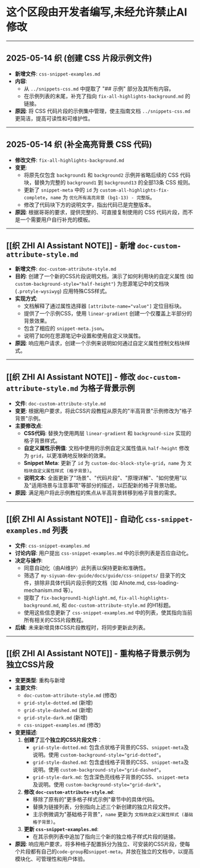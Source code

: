 # 这个区段由开发者编写,未经允许禁止AI修改

---

## 2025-05-14 织 (创建 CSS 片段示例文件)

- **新增文件**: `css-snippet-examples.md`
- **内容**: 
    - 从 `../snippets-css.md` 中提取了 "## 示例" 部分及其所有内容。
    - 在示例列表的末尾，补充了指向 `fix-all-highlights-background.md` 的链接。
- **原因**: 将 CSS 代码片段的示例集中管理，使主指南文档 `../snippets-css.md` 更简洁，提高可读性和可维护性。 

---

## 2025-05-14 织 (补全高亮背景 CSS 代码)

- **修改文件**: `fix-all-highlights-background.md`
- **变更**:
    - 将原先仅包含 `background1` 和 `background2` 示例并省略后续的 CSS 代码块，替换为完整的 `background1` 到 `background13` 的全部13条 CSS 规则。
    - 更新了 `snippet-meta` 中的 `id` 为 `custom-all-highlights-fix-complete`，`name` 为 `优化所有高亮背景 (bg1-13) - 完整版`。
    - 修改了代码块下方的说明文字，指出代码已是完整版本。
- **原因**: 根据哥哥的要求，提供完整的、可直接复制使用的 CSS 代码片段，而不是一个需要用户自行补充的模板。 

---

## [[织 ZHI AI Assistant NOTE]] - 新增 `doc-custom-attribute-style.md`
*   **新增文件**: `doc-custom-attribute-style.md`
*   **目的**: 创建了一个新的CSS片段说明文档，演示了如何利用块的自定义属性 (如 `custom-background-style="half-height"`) 为思源笔记中的文档块 (`.protyle-wysiwyg`) 应用特殊CSS样式。
*   **实现方式**:
    *   文档解释了通过属性选择器 `[attribute-name="value"]` 定位目标块。
    *   提供了一个示例CSS，使用 `linear-gradient` 创建一个仅覆盖上半部分的背景效果。
    *   包含了相应的 `snippet-meta.json`。
    *   说明了如何在思源笔记中设置和使用自定义块属性。
*   **原因**: 响应用户请求，创建一个示例来说明如何通过自定义属性控制文档块样式。 

---

## [[织 ZHI AI Assistant NOTE]] - 修改 `doc-custom-attribute-style.md` 为格子背景示例
*   **文件**: `doc-custom-attribute-style.md`
*   **变更**: 根据用户要求，将此CSS片段教程从原先的"半高背景"示例修改为"格子背景"示例。
*   **主要修改点**:
    *   **CSS代码**: 替换为使用两层 `linear-gradient` 和 `background-size` 实现的格子背景样式。
    *   **自定义属性示例值**: 文档中使用的示例自定义属性值从 `half-height` 修改为 `grid`，以更准确地反映新的效果。
    *   **Snippet Meta**: 更新了 `id` 为 `custom-doc-block-style-grid`，`name` 为 `文档块自定义属性样式 (格子背景)`。
    *   **说明文本**: 全面更新了"场景"、"代码片段"、"原理详解"、"如何使用"以及"适用场景与注意事项"等部分的描述，以匹配新的格子背景功能。
*   **原因**: 满足用户将此示例教程的焦点从半高背景转移到格子背景的需求。

---

## [[织 ZHI AI Assistant NOTE]] - 自动化 `css-snippet-examples.md` 列表
*   **文件**: `css-snippet-examples.md`
*   **讨论内容**: 用户提出 `css-snippet-examples.md` 中的示例列表是否应自动化。
*   **决定与操作**:
    *   同意自动化（由AI维护）此列表以保持更新和准确性。
    *   筛选了 `my-siyuan-dev-guide/docs/guide/css-snippets/` 目录下的文件，排除非具体代码片段示例的文档（如 AInote.md, css-loading-mechanism.md 等）。
    *   提取了 `fix-background1-highlight.md`, `fix-all-highlights-background.md`, 和 `doc-custom-attribute-style.md` 的H1标题。
    *   使用这些信息更新了 `css-snippet-examples.md` 中的列表，使其指向当前所有相关的CSS片段教程。
*   **后续**: 未来新增具体CSS片段教程时，将同步更新此列表。 

---

## [[织 ZHI AI Assistant NOTE]] - 重构格子背景示例为独立CSS片段
*   **变更类型**: 重构与新增
*   **主要文件**:
    *   `doc-custom-attribute-style.md` (修改)
    *   `grid-style-dotted.md` (新增)
    *   `grid-style-dashed.md` (新增)
    *   `grid-style-dark.md` (新增)
    *   `css-snippet-examples.md` (修改)
*   **变更描述**:
    1.  **创建了三个独立的CSS片段文件**：
        *   `grid-style-dotted.md`: 包含点状格子背景的CSS、`snippet-meta`及说明。使用 `custom-background-style="grid-dotted"`。
        *   `grid-style-dashed.md`: 包含虚线格子背景的CSS、`snippet-meta`及说明。使用 `custom-background-style="grid-dashed"`。
        *   `grid-style-dark.md`: 包含深色亮线格子背景的CSS、`snippet-meta`及说明。使用 `custom-background-style="grid-dark"`。
    2.  **修改 `doc-custom-attribute-style.md`**:
        *   移除了原有的"更多格子样式示例"章节中的具体代码。
        *   替换为链接列表，分别指向上述三个新创建的独立片段文件。
        *   主示例微调为"基础格子背景"，`name` 更新为 `文档块自定义属性样式 (基础格子背景)`。
    3.  **更新 `css-snippet-examples.md`**:
        *   在其示例列表中追加了指向三个新的独立格子样式片段的链接。
*   **原因**: 响应用户要求，将多种格子配置拆分为独立、可安装的CSS片段，使每个片段都有自己的`code-group`和`snippet-meta`，并放在独立的文档中，以提高模块化、可管理性和用户体验。 